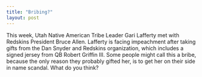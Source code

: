 ```yaml
---
title: "Bribing?"
layout: post
---
```


This week, Utah Native American Tribe Leader Gari Lafferty met with Redskins President Bruce Allen. Lafferty is facing impeachment after taking gifts from the Dan Snyder and Redskins organization, which includes a signed jersey from QB Robert Griffin III. Some people might call this a bribe, because the only reason they probably gifted her, is to get her on their side in name scandal. What do you think?
